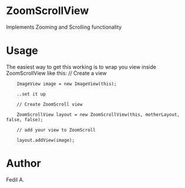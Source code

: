 # ZoomScrollView
Implements Zooming and Scrolling functionality
# Usage 
The easiest way to get this working is to wrap you view inside ZoomScrollView like this:
        // Create a view
        
        ImageView image = new ImageView(this);
        
        ..set it up
        
        // Create ZoomScroll view
        
        ZoomScrollView layout = new ZoomScrollView(this, motherLayout, false, false);
        
        // add your view to ZoomScroll
        
        layout.addView(image);
        
# Author
Fedil A.
